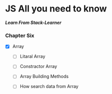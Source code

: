 # JS All you need to know

**_Learn From Stack-Learner_**

### Chapter Six

- [x] Array
    - [ ] Litaral Array
    - [ ] Constractor Array
    - [ ] Array Building Methods
    - [ ] How search data from Array
    
